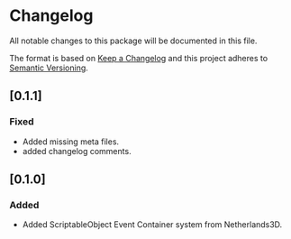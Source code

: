 # Changelog

All notable changes to this package will be documented in this file.

The format is based on [Keep a Changelog](http://keepachangelog.com/en/1.0.0/)
and this project adheres to [Semantic Versioning](http://semver.org/spec/v2.0.0.html).

## [0.1.1]

### Fixed

* Added missing meta files.
* added changelog comments.

## [0.1.0]

### Added
* Added ScriptableObject Event Container system from Netherlands3D.